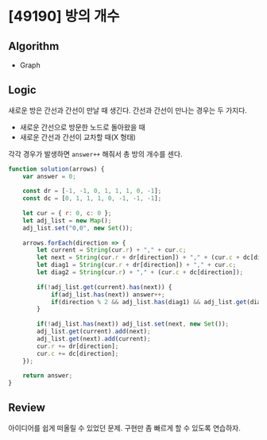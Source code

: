 # [49190] 방의 개수
## Algorithm
- Graph
## Logic
새로운 방은 간선과 간선이 만날 때 생긴다. 간선과 간선이 만나는 경우는 두 가지다.
- 새로운 간선으로 방문한 노드로 돌아왔을 때
- 새로운 간선과 간선이 교차할 때(X 형태)

각각 경우가 발생하면 `answer++` 해줘서 총 방의 개수를 센다.

```js
function solution(arrows) {
    var answer = 0;
    
    const dr = [-1, -1, 0, 1, 1, 1, 0, -1];
    const dc = [0, 1, 1, 1, 0, -1, -1, -1];
    
    let cur = { r: 0, c: 0 };
    let adj_list = new Map();
    adj_list.set("0,0", new Set());
    
    arrows.forEach(direction => {
        let current = String(cur.r) + "," + cur.c;
        let next = String(cur.r + dr[direction]) + "," + (cur.c + dc[direction]);
        let diag1 = String(cur.r + dr[direction]) + "," + cur.c;
        let diag2 = String(cur.r) + "," + (cur.c + dc[direction]);
        
        if(!adj_list.get(current).has(next)) {
            if(adj_list.has(next)) answer++;
            if(direction % 2 && adj_list.has(diag1) && adj_list.get(diag1).has(diag2)) answer++;   
        }
        
        if(!adj_list.has(next)) adj_list.set(next, new Set());
        adj_list.get(current).add(next);
        adj_list.get(next).add(current);
        cur.r += dr[direction];
        cur.c += dc[direction];
    });
    
    return answer;
}
```
## Review
아이디어를 쉽게 떠올릴 수 있었던 문제. 구현만 좀 빠르게 할 수 있도록 연습하자.
